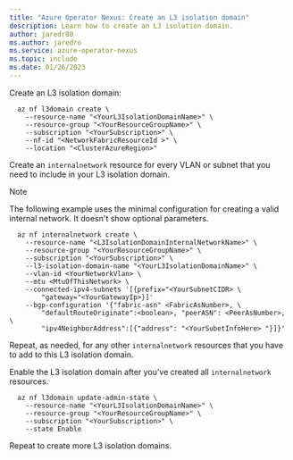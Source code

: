 ```yaml
---
title: "Azure Operator Nexus: Create an L3 isolation domain"
description: Learn how to create an L3 isolation domain.
author: jaredr80
ms.author: jaredro
ms.service: azure-operator-nexus
ms.topic: include
ms.date: 01/26/2023
---
```


Create an L3 isolation domain:

```azurecli
  az nf l3domain create \
    --resource-name "<YourL3IsolationDomainName>" \
    --resource-group "<YourResourceGroupName>" \
    --subscription "<YourSubscription>" \
    --nf-id "<NetworkFabricResourceId >" \
    --location "<ClusterAzureRegion>"
```

Create an `internalnetwork` resource for every VLAN or subnet that you need to include in your L3 isolation domain.

> [!NOTE]
> The following example uses the minimal configuration for creating a valid internal network. It doesn't show optional parameters.

```azurecli
  az nf internalnetwork create \
    --resource-name "<L3IsolationDomainInternalNetworkName>" \
    --resource-group "<YourResourceGroupName>" \
    --subscription "<YourSubscription>" \
    --l3-isolation-domain-name "<YourL3IsolationDomainName>" \
    --vlan-id <YourNetworkVlan> \
    --mtu <MtuOfThisNetwork> \
    --connected-ipv4-subnets '[{prefix="<YourSubnetCIDR> \
        "gateway="<YourGatewayIp>}]'
    --bgp-configuration '{"fabric-asn" <FabricAsNumber>, \
        "defaultRouteOriginate":<boolean>, "peerASN": <PeerAsNumber>, \
        "ipv4NeighborAddress":[{"address": "<YourSubetInfoHere> "}]}'
```

Repeat, as needed, for any other `internalnetwork` resources that you have to add to this L3 isolation domain.

Enable the L3 isolation domain after you've created all `internalnetwork` resources.

```azurecli
  az nf l3domain update-admin-state \
    --resource-name "<YourL3IsolationDomainName>" \
    --resource-group "<YourResourceGroupName>" \
    --subscription "<YourSubscription>" \
    --state Enable
```

Repeat to create more L3 isolation domains.
